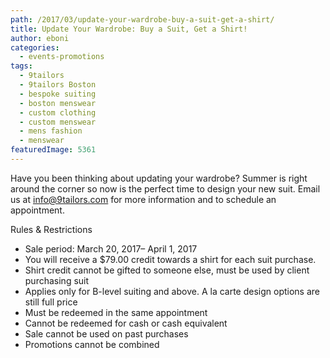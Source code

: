 ```yaml
---
path: /2017/03/update-your-wardrobe-buy-a-suit-get-a-shirt/
title: Update Your Wardrobe: Buy a Suit, Get a Shirt!
author: eboni
categories: 
  - events-promotions
tags: 
  - 9tailors
  - 9tailors Boston
  - bespoke suiting
  - boston menswear
  - custom clothing
  - custom menswear
  - mens fashion
  - menswear
featuredImage: 5361
---
```

Have you been thinking about updating your wardrobe? Summer is right around the corner so now is the perfect time to design your new suit. Email us at info@9tailors.com for more information and to schedule an appointment.

Rules & Restrictions  

*   Sale period: March 20, 2017– April 1, 2017
*   You will receive a $79.00 credit towards a shirt for each suit purchase.
*   Shirt credit cannot be gifted to someone else, must be used by client purchasing suit
*   Applies only for B-level suiting and above. A la carte design options are still full price
*   Must be redeemed in the same appointment
*   Cannot be redeemed for cash or cash equivalent
*   Sale cannot be used on past purchases
*   Promotions cannot be combined